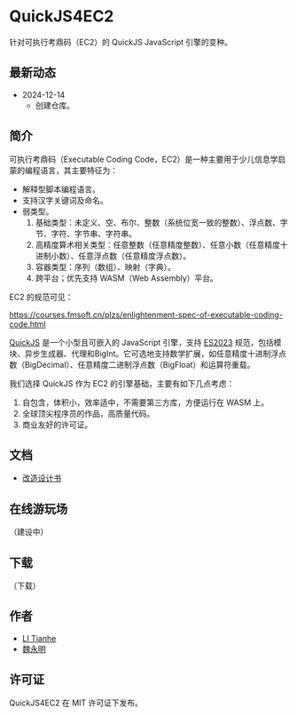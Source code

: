 # QuickJS4EC2

针对可执行考鼎码（EC2）的 QuickJS JavaScript 引擎的变种。

## 最新动态

- 2024-12-14
    - 创建仓库。

## 简介

可执行考鼎码（Executable Coding Code，EC2）是一种主要用于少儿信息学启蒙的编程语言，其主要特征为：

- 解释型脚本编程语言。
- 支持汉字关键词及命名。
- 弱类型。
   1. 基础类型：未定义、空、布尔、整数（系统位宽一致的整数）、浮点数、字节、字符、字节串、字符串。
   1. 高精度算术相关类型：任意整数（任意精度整数）、任意小数（任意精度十进制小数）、任意浮点数（任意精度浮点数）。
   1. 容器类型：序列（数组）、映射（字典）。
   1. 跨平台；优先支持 WASM（Web Assembly）平台。

EC2 的规范可见：

<https://courses.fmsoft.cn/plzs/enlightenment-spec-of-executable-coding-code.html>

[QuickJS](https://bellard.org/quickjs/) 是一个小型且可嵌入的 JavaScript 引擎，支持 [ES2023](https://tc39.github.io/ecma262/2023) 规范，包括模块、异步生成器、代理和BigInt。它可选地支持数学扩展，如任意精度十进制浮点数（BigDecimal）、任意精度二进制浮点数（BigFloat）和运算符重载。

我们选择 QuickJS 作为 EC2 的引擎基础，主要有如下几点考虑：

1. 自包含，体积小，效率适中，不需要第三方库，方便运行在 WASM 上。
1. 全球顶尖程序员的作品，高质量代码。
1. 商业友好的许可证。

## 文档

- [改造设计书](doc/quickjs4ec2.md)

## 在线游玩场

（建设中）

## 下载

（下载）

## 作者

- [LI Tianhe](https://github.com/litianhe)
- [魏永明](https://github.com/VincentWei)

## 许可证

QuickJS4EC2 在 MIT 许可证下发布。

